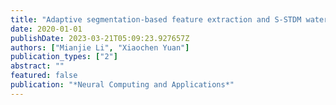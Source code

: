 ```yaml
---
title: "Adaptive segmentation-based feature extraction and S-STDM watermarking method for color image"
date: 2020-01-01
publishDate: 2023-03-21T05:09:23.927657Z
authors: ["Mianjie Li", "Xiaochen Yuan"]
publication_types: ["2"]
abstract: ""
featured: false
publication: "*Neural Computing and Applications*"
---
```


